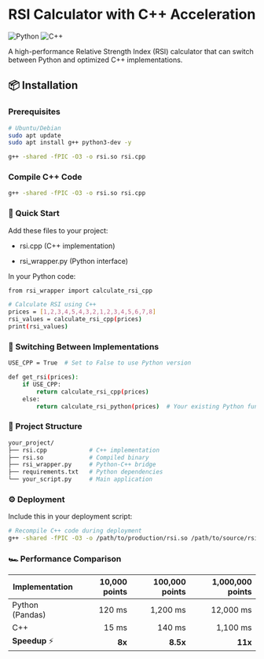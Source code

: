 # RSI Calculator with C++ Acceleration

![Python](https://img.shields.io/badge/python-3.8+-blue.svg)
![C++](https://img.shields.io/badge/C++-17-green.svg)

A high-performance Relative Strength Index (RSI) calculator that can switch between Python and optimized C++ implementations.

## 📦 Installation

### Prerequisites

```bash
# Ubuntu/Debian
sudo apt update
sudo apt install g++ python3-dev -y
```

```bash
g++ -shared -fPIC -O3 -o rsi.so rsi.cpp
```

### Compile C++ Code
```bash
g++ -shared -fPIC -O3 -o rsi.so rsi.cpp
```

### 🚀 Quick Start
Add these files to your project:

- rsi.cpp (C++ implementation)

- rsi_wrapper.py (Python interface)

In your Python code:
```bash
from rsi_wrapper import calculate_rsi_cpp

# Calculate RSI using C++
prices = [1,2,3,4,5,4,3,2,1,2,3,4,5,6,7,8]
rsi_values = calculate_rsi_cpp(prices)
print(rsi_values)
```
### 🔄 Switching Between Implementations
```bash
USE_CPP = True  # Set to False to use Python version

def get_rsi(prices):
    if USE_CPP:
        return calculate_rsi_cpp(prices)
    else:
        return calculate_rsi_python(prices)  # Your existing Python function
```

### 📂 Project Structure
```bash
your_project/
├── rsi.cpp            # C++ implementation
├── rsi.so             # Compiled binary
├── rsi_wrapper.py     # Python-C++ bridge
├── requirements.txt   # Python dependencies
└── your_script.py     # Main application
```

### ⚙️ Deployment
Include this in your deployment script:
```bash
# Recompile C++ code during deployment
g++ -shared -fPIC -O3 -o /path/to/production/rsi.so /path/to/source/rsi.cpp
```

### 🏎️ Performance Comparison
| Implementation | 10,000 points | 100,000 points | 1,000,000 points |
|----------------|--------------:|---------------:|-----------------:|
| Python (Pandas) | 120 ms        | 1,200 ms       | 12,000 ms        |
| C++            | 15 ms         | 140 ms         | 1,100 ms         |
| **Speedup** ⚡   | **8x**        | **8.5x**       | **11x**          |
